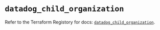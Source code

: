 # `datadog_child_organization`

Refer to the Terraform Registory for docs: [`datadog_child_organization`](https://registry.terraform.io/providers/datadog/datadog/3.31.0/docs/resources/child_organization).
